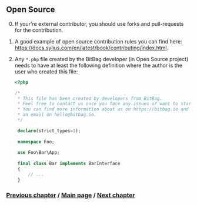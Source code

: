 ## Open Source

0. If your're external contributor, you should use forks and pull-requests for the contribution.
1. A good example of open source contribution rules you can find here: https://docs.sylius.com/en/latest/book/contributing/index.html.
2. Any `*.php` file created by the BitBag developer (in Open Source project) needs to have at least the following definition where the author is the user who created this file:

    ```php
    <?php
    
    /*
     * This file has been created by developers from BitBag.
     * Feel free to contact us once you face any issues or want to start
     * You can find more information about us on https://bitbag.io and write us
     * an email on hello@bitbag.io.
     */
    
     declare(strict_types=1);
     
     namespace Foo;
     
     use Foo\Bar\App;
     
     final class Bar implements BarInterface
     {
         // ...
     }
    ```

### [Previous chapter](./3_WorkflowSubchapter.md) / [Main page](../../README.md) / [Next chapter](../GithubBuilds.md) 